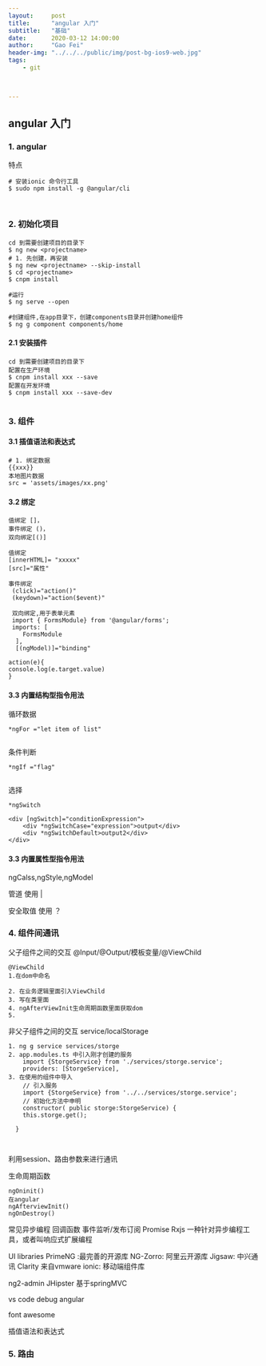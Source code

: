 ```yaml
---
layout:     post
title:      "angular 入门"
subtitle:   "基础"
date:       2020-03-12 14:00:00
author:     "Gao Fei"
header-img: "../../../public/img/post-bg-ios9-web.jpg"
tags:
    - git
    


---
```


## angular 入门

### 1. angular
特点

``` 
# 安装ionic 命令行工具
$ sudo npm install -g @angular/cli



``` 
### 2. 初始化项目
```
cd 到需要创建项目的目录下
$ ng new <projectname>
# 1. 先创建，再安装
$ ng new <projectname> --skip-install
$ cd <projectname>
$ cnpm install

#运行
$ ng serve --open

#创建组件,在app目录下，创建components目录并创建home组件
$ ng g component components/home

```
#### 2.1 安装插件
```
cd 到需要创建项目的目录下
配置在生产环境
$ cnpm install xxx --save
配置在开发环境
$ cnpm install xxx --save-dev


```


### 3. 组件
#### 3.1 插值语法和表达式

```
# 1. 绑定数据
{{xxx}}
本地图片数据
src = 'assets/images/xx.png'

```

#### 3.2 绑定

```
值绑定 []，
事件绑定 ()，
双向绑定[()]

值绑定
[innerHTML]= "xxxxx"
[src]="属性"

事件绑定
 (click)="action()"
 (keydown)="action($event)"
 
 双向绑定,用于表单元素
 import { FormsModule} from '@angular/forms';
 imports: [
    FormsModule
  ],
  [(ngModel)]="binding"

```


```
action(e){
console.log(e.target.value)
}
```
#### 3.3 内置结构型指令用法
 循环数据

```
*ngFor ="let item of list"


```

 条件判断

```
*ngIf ="flag"


```

 选择

```
*ngSwitch

<div [ngSwitch]="conditionExpression">
    <div *ngSwitchCase="expression">output</div>
    <div *ngSwitchDefault>output2</div>
</div>

```

#### 3.3 内置属性型指令用法
 ngCalss,ngStyle,ngModel

管道
使用 |

安全取值
使用 ？


### 4. 组件间通讯
父子组件之间的交互
@Input/@Output/模板变量/@ViewChild

```
@ViewChild
1.在dom中命名

2. 在业务逻辑里面引入ViewChild
3. 写在类里面
4. ngAfterViewInit生命周期函数里面获取dom
5. 

```

非父子组件之间的交互
service/localStorage

```
1. ng g service services/storge
2. app.modules.ts 中引入刚才创建的服务
	import {StorgeService} from './services/storge.service';
	providers: [StorgeService],
3. 在使用的组件中导入
	// 引入服务
	import {StorgeService} from '../../services/storge.service';
	// 初始化方法中申明
	constructor( public storge:StorgeService) { 
    this.storge.get();

  }



```

利用session、路由参数来进行通讯

生命周期函数

```
ngOninit()
在angular
ngAfterviewInit()
ngOnDestroy()

```
常见异步编程
回调函数
事件监听/发布订阅
Promise
Rxjs
一种针对异步编程工具，或者叫响应式扩展编程


UI libraries
PrimeNG :最完善的开源库
NG-Zorro: 阿里云开源库
Jigsaw: 中兴通讯
Clarity 来自vmware
ionic: 移动端组件库

ng2-admin
JHipster 基于springMVC

vs code debug angular

font awesome

插值语法和表达式


### 5. 路由



